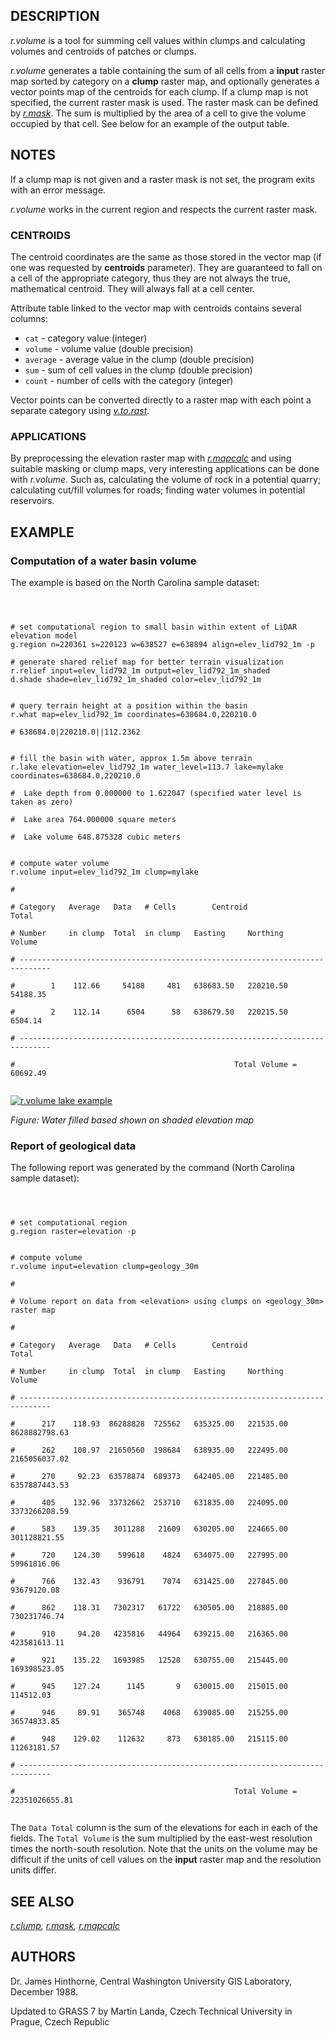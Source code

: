 
## DESCRIPTION

*r.volume* is a tool for summing cell values within clumps and
calculating volumes and centroids of patches or clumps.

*r.volume* generates a table containing the sum of all cells
from a **input** raster map sorted by category on a **clump**
raster map, and optionally generates a vector points map of the
centroids for each clump. If a clump map is not specified, the
current raster mask is used. The raster mask can be defined
by *[r.mask](r.mask.html)*. The sum is multiplied by
the area of a cell to give the volume occupied by that cell. See below
for an example of the output table.

## NOTES

If a clump map is not given and a raster mask is not set, the program exits
with an error message.

*r.volume* works in the current region and respects the current
raster mask.

### CENTROIDS

The centroid coordinates are the same as those stored in the vector
map (if one was requested by **centroids** parameter). They are
guaranteed to fall on a cell of the appropriate category, thus they
are not always the true, mathematical centroid. They will always fall
at a cell center.

Attribute table linked to the vector map with centroids contains several columns:

* `cat` - category value (integer)
* `volume` - volume value (double precision)
* `average` - average value in the clump (double precision)
* `sum` - sum of cell values in the clump (double precision)
* `count` - number of cells with the category (integer)

Vector points can be converted directly to a raster map with each
point a separate category
using *[v.to.rast](v.to.rast.html)*.

### APPLICATIONS

By preprocessing the elevation raster map
with *[r.mapcalc](r.mapcalc.html)* and using
suitable masking or clump maps, very interesting applications can be
done with *r.volume*. Such as, calculating the volume of rock
in a potential quarry; calculating cut/fill volumes for roads; finding
water volumes in potential reservoirs.

## EXAMPLE

### Computation of a water basin volume

The example is based on the North Carolina sample dataset:

```



# set computational region to small basin within extent of LiDAR elevation model
g.region n=220361 s=220123 w=638527 e=638894 align=elev_lid792_1m -p

# generate shared relief map for better terrain visualization
r.relief input=elev_lid792_1m output=elev_lid792_1m_shaded
d.shade shade=elev_lid792_1m_shaded color=elev_lid792_1m


# query terrain height at a position within the basin
r.what map=elev_lid792_1m coordinates=638684.0,220210.0

# 638684.0|220210.0||112.2362


# fill the basin with water, approx 1.5m above terrain
r.lake elevation=elev_lid792_1m water_level=113.7 lake=mylake coordinates=638684.0,220210.0

#  Lake depth from 0.000000 to 1.622047 (specified water level is taken as zero)

#  Lake area 764.000000 square meters

#  Lake volume 648.875328 cubic meters


# compute water volume
r.volume input=elev_lid792_1m clump=mylake

#

# Category   Average   Data   # Cells        Centroid             Total

# Number     in clump  Total  in clump   Easting     Northing     Volume

# -----------------------------------------------------------------------------

#        1    112.66     54188     481   638683.50   220210.50         54188.35

#        2    112.14      6504      58   638679.50   220215.50          6504.14

# -----------------------------------------------------------------------------

#                                                 Total Volume =       60692.49


```

[![r.volume lake example](r_volume_lake.png)](r_volume_lake.png)

*Figure: Water filled based shown on shaded elevation map*

### Report of geological data

The following report was generated by the command (North Carolina sample dataset):

```



# set computational region
g.region raster=elevation -p


# compute volume
r.volume input=elevation clump=geology_30m

#

# Volume report on data from <elevation> using clumps on <geology_30m> raster map

#

# Category   Average   Data   # Cells        Centroid             Total

# Number     in clump  Total  in clump   Easting     Northing     Volume

# -----------------------------------------------------------------------------

#      217    118.93  86288828  725562   635325.00   221535.00    8628882798.63

#      262    108.97  21650560  198684   638935.00   222495.00    2165056037.02

#      270     92.23  63578874  689373   642405.00   221485.00    6357887443.53

#      405    132.96  33732662  253710   631835.00   224095.00    3373266208.59

#      583    139.35   3011288   21609   630205.00   224665.00     301128821.55

#      720    124.30    599618    4824   634075.00   227995.00      59961816.06

#      766    132.43    936791    7074   631425.00   227845.00      93679120.08

#      862    118.31   7302317   61722   630505.00   218885.00     730231746.74

#      910     94.20   4235816   44964   639215.00   216365.00     423581613.11

#      921    135.22   1693985   12528   630755.00   215445.00     169398523.05

#      945    127.24      1145       9   630015.00   215015.00        114512.03

#      946     89.91    365748    4068   639085.00   215255.00      36574833.85

#      948    129.02    112632     873   630185.00   215115.00      11263181.57

# -----------------------------------------------------------------------------

#                                                 Total Volume = 22351026655.81


```

The `Data Total` column is the sum of the elevations for each
in each of the fields. The `Total Volume` is the sum
multiplied by the east-west resolution times the north-south
resolution. Note that the units on the volume may be difficult if the
units of cell values on the **input** raster map and the resolution
units differ.

## SEE ALSO

*[r.clump](r.clump.html),
[r.mask](r.mask.html),
[r.mapcalc](r.mapcalc.html)*

## AUTHORS

Dr. James Hinthorne, Central Washington University GIS Laboratory,
December 1988.

Updated to GRASS 7 by Martin Landa, Czech Technical University in Prague, Czech Republic
